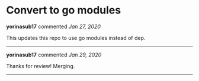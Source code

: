 # Convert to go modules

**yorinasub17** commented *Jan 27, 2020*

This updates this repo to use go modules instead of dep.
<br />
***


**yorinasub17** commented *Jan 29, 2020*

Thanks for review! Merging.
***

